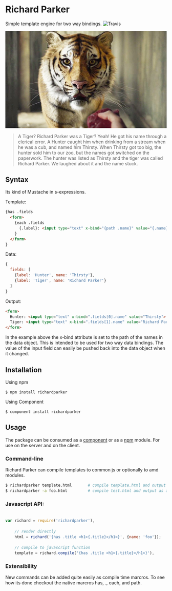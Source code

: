 # Richard Parker

Simple template engine for two way bindings.
![Travis](https://api.travis-ci.org/manuelstofer/richardparker.png)

![Richard Parker](resources/richard-parker.jpg)

> A Tiger? Richard Parker was a Tiger?
> Yeah! He got his name through a clerical error. A Hunter caught him when drinking from a
> stream when he was a cub, and named him Thirsty. When Thirsty got too big, the hunter sold
> him to our zoo, but the names got switched on the paperwork. The hunter was listed as
> Thirsty and the tiger was called Richard Parker. We laughed about it and the name stuck.

## Syntax

Its kind of Mustache in s-expressions.

Template:

```HTML
{has .fields
  <form>
    {each .fields
      {.label}: <input type="text" x-bind="{path .name}" value="{.name}">
    }
  </form>
}
```

Data:

```Javascript
{
  fields: [
    {label: 'Hunter', name: 'Thirsty'},
    {label: 'Tiger', name: 'Richard Parker'}
  ]
}
```

Output:

```HTML
<form>
  Hunter: <input type="text" x-bind=".fields[0].name" value="Thirsty">
  Tiger: <input type="text" x-bind=".fields[1].name" value="Richard Parker">
</form>
```

In the example above the x-bind attribute is set to the path of the names in
the data object. This is intended to be used for two way data bindings.
The value of the input field can easily be pushed back into the data object
when it changed.

## Installation

Using npm

```
$ npm install richardparker
```

Using Component

```
$ component install richardparker
```

## Usage

The package can be consumed as a [component](http://github.com/component/component) or as a
[npm](http://npmjs.org/) module. For use on the server and on the client.

### Command-line

Richard Parker can compile templates to common js or optionally to amd modules.

```bash
$ richardparker template.html       # compile template.html and output to stdout
$ richardparker -a foo.html         # compile test.html and output as amd module
```

### Javascript API:

```Javascript

var richard = require('richardparker'),

    // render directly
    html = richard('{has .title <h1>{.title}</h1>}', {name: 'foo'});

    // compile to javascript function
    template = richard.compile('{has .title <h1>{.title}</h1>}'),

```

### Extensibility

New commands can be added quite easily as compile time marcros. To see how its done
checkout the native marcros has, ., each, and path.



